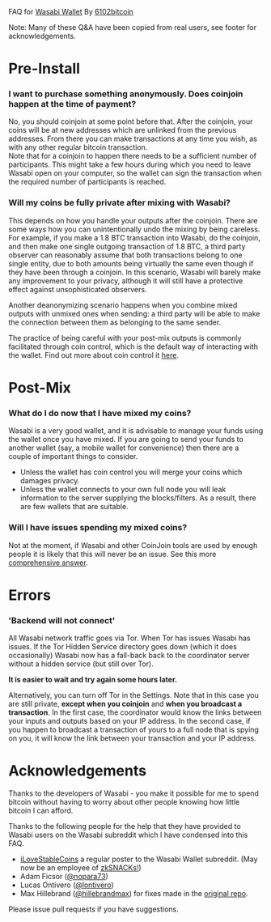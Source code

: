 FAQ for [Wasabi Wallet](https://github.com/zkSNACKs/WalletWasabi)
By [6102bitcoin](https://twitter.com/6102bitcoin)

Note: Many of these Q&A have been copied from real users, see footer for acknowledgements. 

# Pre-Install

### I want to purchase something anonymously. Does coinjoin happen at the time of payment?

No, you should coinjoin at some point before that. After the coinjoin, your coins will be at new addresses which are unlinked from the previous addresses. From there you can make transactions at any time you wish, as with any other regular bitcoin transaction.  
Note that for a coinjoin to happen there needs to be a sufficient number of participants. This might take a few hours during which you need to leave Wasabi open on your computer, so the wallet can sign the transaction when the required number of participants is reached. 

### Will my coins be fully private after mixing with Wasabi?

This depends on how you handle your outputs after the coinjoin. There are some ways how you can unintentionally undo the mixing by being careless. For example, if you make a 1.8 BTC transaction into Wasabi, do the coinjoin, and then make one single outgoing transaction of 1.8 BTC, a third party observer can reasonably assume that both transactions belong to one single entity, due to both amounts being virtually the same even though if they have been through a coinjoin. In this scenario, Wasabi will barely make any improvement to your privacy, although it will still have a protective effect against unsophisticated observers.  

Another deanonymizing scenario happens when you combine mixed outputs with unmixed ones when sending: a third party will be able to make the connection between them as belonging to the same sender.

The practice of being careful with your post-mix outputs is commonly facilitated through coin control, which is the default way of interacting with the wallet. Find out more about coin control it [here](https://medium.com/@nopara73/coin-control-is-must-learn-if-you-care-about-your-privacy-in-bitcoin-33b9a5f224a2). 

# Post-Mix

### What do I do now that I have mixed my coins?

Wasabi is a very good wallet, and it is advisable to manage your funds using the wallet once you have mixed. If you are going to send your funds to another wallet (say, a mobile wallet for convenience) then there are a couple of important things to consider.
- Unless the wallet has coin control you will merge your coins which damages privacy. 
- Unless the wallet connects to your own full node you will leak information to the server supplying the blocks/filters.
As a result, there are few wallets that are suitable. 

### Will I have issues spending my mixed coins? 

Not at the moment, if Wasabi and other CoinJoin tools are used by enough people it is likely that this will never be an issue. See this more [comprehensive answer](https://www.reddit.com/r/WasabiWallet/comments/bggy03/will_coinjoined_coins_be_blacklisted_in_the_future/ell04nn?utm_source=share&utm_medium=web2x). 


# Errors

### 'Backend will not connect'

All Wasabi network traffic goes via Tor. When Tor has issues Wasabi has issues. If the Tor Hidden Service directory goes down (which it does occasionally) Wasabi now has a fall-back back to the coordinator server without a hidden service (but still over Tor). 

**It is easier to wait and try again some hours later.**

Alternatively, you can turn off Tor in the Settings. Note that in this case you are still private, **except when you coinjoin** and **when you broadcast a transaction**. In the first case, the coordinator would know the links between your inputs and outputs based on your IP address. In the second case, if you happen to broadcast a transaction of yours to a full node that is spying on you, it will know the link between your transaction and your IP address.

# Acknowledgements

Thanks to the developers of Wasabi - you make it possible for me to spend bitcoin without having to worry about other people knowing how little bitcoin I can afford.

Thanks to the following people for the help that they have provided to Wasabi users on the Wasabi subreddit which I have condensed into this FAQ.
- [iLoveStableCoins](https://www.reddit.com/user/iLoveStableCoins) a regular poster to the Wasabi Wallet subreddit. (May now be an employee of [zkSNACKs!](https://old.reddit.com/r/WasabiWallet/comments/b08yme/could_chainalysis_be_participating_with_49_inputs/eifa5fe/))
- Adam Ficsor ([@nopara73](https://twitter.com/nopara73))
- Lucas Ontivero ([@lontivero](https://twitter.com/lontivero/))
- Max Hillebrand ([@hillebrandmax](https://twitter.com/HillebrandMax/)) for fixes made in the [original repo](https://github.com/6102bitcoin/FAQ/blob/master/wasabi.md).

Please issue pull requests if you have suggestions.
